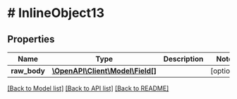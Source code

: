 # # InlineObject13

## Properties

Name | Type | Description | Notes
------------ | ------------- | ------------- | -------------
**raw_body** | [**\OpenAPI\Client\Model\Field[]**](Field.md) |  | [optional]

[[Back to Model list]](../../README.md#models) [[Back to API list]](../../README.md#endpoints) [[Back to README]](../../README.md)
